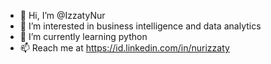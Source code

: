 - 👋 Hi, I’m @IzzatyNur
- 👀 I’m interested in business intelligence and data analytics 
- 🌱 I’m currently learning python
- 📫 Reach me at https://id.linkedin.com/in/nurizzaty 

<!---
IzzatyNur/IzzatyNur is a ✨ special ✨ repository because its `README.md` (this file) appears on your GitHub profile.
You can click the Preview link to take a look at your changes.
--->
